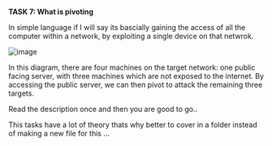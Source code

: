 **TASK 7: What is pivoting**

In simple language if I will say its bascially gaining the access of all the computer within a network, by exploiting a single device on that netwrok.


![image](https://github.com/Anirudh-Saxena/Wreath-Writeup-THM/assets/73027020/7fd219d7-1c58-4cb9-bdee-f1e7b78843ce)

In this diagram, there are four machines on the target network: one public facing server, with three machines which are not exposed to the internet. 
By accessing the public server, we can then pivot to attack the remaining three targets.

Read the description once and then you are good to go..

This tasks have a lot of theory thats why better to cover in a folder instead of making a new file for this ...

